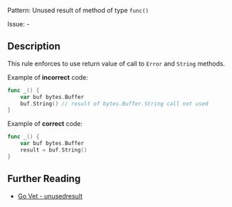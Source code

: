 Pattern: Unused result of method of type `func()`

Issue: -

## Description

This rule enforces to use return value of call to `Error` and `String` methods.


Example of **incorrect** code:

```go
func _() {
	var buf bytes.Buffer
	buf.String() // result of bytes.Buffer.String call not used
}
```

Example of **correct** code:

```go
func _() {
	var buf bytes.Buffer
	result = buf.String()
}
```

## Further Reading

* [Go Vet - unusedresult](https://golang.org/cmd/vet/#hdr-Unused_result_of_certain_function_calls)
